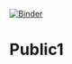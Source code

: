 [![Binder](https://mybinder.org/badge_logo.svg)](https://mybinder.org/v2/gh/sdteam-101/Public1/master)
# Public1
